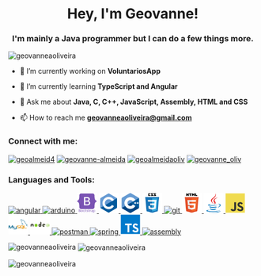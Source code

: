 <h1 align="center">Hey, I'm Geovanne!</h1>
<h3 align="center">I'm mainly a Java programmer but I can do a few things more.</h3>

<p align="left"> <img src="https://komarev.com/ghpvc/?username=geovanneaoliveira&label=Profile%20views&color=0e75b6&style=flat" alt="geovanneaoliveira" /> </p>

- 🔭 I’m currently working on **VoluntariosApp**

- 🌱 I’m currently learning **TypeScript and Angular**

- 💬 Ask me about **Java, C, C++, JavaScript, Assembly, HTML and CSS**

- 📫 How to reach me **geovanneaoliveira@gmail.com**

<h3 align="left">Connect with me:</h3>
<p align="left">
<a href="https://twitter.com/geoalmeid4" target="blank"><img align="center" src="https://raw.githubusercontent.com/rahuldkjain/github-profile-readme-generator/master/src/images/icons/Social/twitter.svg" alt="geoalmeid4" height="30" width="40" /></a>
<a href="https://linkedin.com/in/geovanne-almeida" target="blank"><img align="center" src="https://raw.githubusercontent.com/rahuldkjain/github-profile-readme-generator/master/src/images/icons/Social/linked-in-alt.svg" alt="geovanne-almeida" height="30" width="40" /></a>
<a href="https://fb.com/geoalmeidaoliv" target="blank"><img align="center" src="https://raw.githubusercontent.com/rahuldkjain/github-profile-readme-generator/master/src/images/icons/Social/facebook.svg" alt="geoalmeidaoliv" height="30" width="40" /></a>
<a href="https://instagram.com/geovanne_oliv" target="blank"><img align="center" src="https://raw.githubusercontent.com/rahuldkjain/github-profile-readme-generator/master/src/images/icons/Social/instagram.svg" alt="geovanne_oliv" height="30" width="40" /></a>
</p>

<h3 align="left">Languages and Tools:</h3>
<p align="left"> <a href="https://angular.io" target="_blank" rel="noreferrer"> <img src="https://angular.io/assets/images/logos/angular/angular.svg" alt="angular" width="40" height="40"/> </a> <a href="https://www.arduino.cc/" target="_blank" rel="noreferrer"> <img src="https://cdn.worldvectorlogo.com/logos/arduino-1.svg" alt="arduino" width="40" height="40"/> </a> <a href="https://getbootstrap.com" target="_blank" rel="noreferrer"> <img src="https://raw.githubusercontent.com/devicons/devicon/master/icons/bootstrap/bootstrap-plain-wordmark.svg" alt="bootstrap" width="40" height="40"/> </a> <a href="https://www.cprogramming.com/" target="_blank" rel="noreferrer"> <img src="https://raw.githubusercontent.com/devicons/devicon/master/icons/c/c-original.svg" alt="c" width="40" height="40"/> </a> <a href="https://www.w3schools.com/cpp/" target="_blank" rel="noreferrer"> <img src="https://raw.githubusercontent.com/devicons/devicon/master/icons/cplusplus/cplusplus-original.svg" alt="cplusplus" width="40" height="40"/> </a> <a href="https://www.w3schools.com/css/" target="_blank" rel="noreferrer"> <img src="https://raw.githubusercontent.com/devicons/devicon/master/icons/css3/css3-original-wordmark.svg" alt="css3" width="40" height="40"/> </a> <a href="https://git-scm.com/" target="_blank" rel="noreferrer"> <img src="https://www.vectorlogo.zone/logos/git-scm/git-scm-icon.svg" alt="git" width="40" height="40"/> </a> <a href="https://www.w3.org/html/" target="_blank" rel="noreferrer"> <img src="https://raw.githubusercontent.com/devicons/devicon/master/icons/html5/html5-original-wordmark.svg" alt="html5" width="40" height="40"/> </a> <a href="https://www.java.com" target="_blank" rel="noreferrer"> <img src="https://raw.githubusercontent.com/devicons/devicon/master/icons/java/java-original.svg" alt="java" width="40" height="40"/> </a> <a href="https://developer.mozilla.org/en-US/docs/Web/JavaScript" target="_blank" rel="noreferrer"> <img src="https://raw.githubusercontent.com/devicons/devicon/master/icons/javascript/javascript-original.svg" alt="javascript" width="40" height="40"/> </a> <a href="https://www.mysql.com/" target="_blank" rel="noreferrer"> <img src="https://raw.githubusercontent.com/devicons/devicon/master/icons/mysql/mysql-original-wordmark.svg" alt="mysql" width="40" height="40"/> </a> <a href="https://nodejs.org" target="_blank" rel="noreferrer"> <img src="https://raw.githubusercontent.com/devicons/devicon/master/icons/nodejs/nodejs-original-wordmark.svg" alt="nodejs" width="40" height="40"/> </a> <a href="https://postman.com" target="_blank" rel="noreferrer"> <img src="https://www.vectorlogo.zone/logos/getpostman/getpostman-icon.svg" alt="postman" width="40" height="40"/> </a> <a href="https://spring.io/" target="_blank" rel="noreferrer"> <img src="https://www.vectorlogo.zone/logos/springio/springio-icon.svg" alt="spring" width="40" height="40"/> </a> <a href="https://www.typescriptlang.org/" target="_blank" rel="noreferrer"> <img src="https://raw.githubusercontent.com/devicons/devicon/master/icons/typescript/typescript-original.svg" alt="typescript" width="40" height="40"/> </a> <a href="http://courses.missouristate.edu/kenvollmar/mars/" target="_blank" rel="noreferrer"> <img src="https://plugins.jetbrains.com/files/9759/86800/icon/META-INF_pluginIcon.svg" alt="assembly" width="40" height="40"/> </a></p>

<p><img align="left" src="https://github-readme-stats.vercel.app/api/top-langs?username=geovanneaoliveira&show_icons=true&locale=en&layout=compact" alt="geovanneaoliveira"/></p>

<p>&nbsp;<img align="center" src="https://github-readme-stats.vercel.app/api?username=geovanneaoliveira&show_icons=true&locale=en" alt="geovanneaoliveira"/></p>

<p><img align="center" src="https://github-readme-streak-stats.herokuapp.com/?user=geovanneaoliveira&" alt="geovanneaoliveira" /></p>
